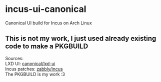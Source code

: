 # incus-ui-canonical

Canonical UI build for Incus on Arch Linux  


## This is not my work, I just used already existing code to make a PKGBUILD

Sources:  
LXD UI: [canonical/lxd-ui](https://github.com/canonical/lxd-ui)  
Incus patches: [zabbly/incus](https://github.com/zabbly/incus)  
The PKGBUILD is my work :3
